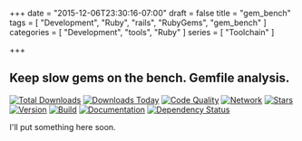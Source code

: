 +++
date = "2015-12-06T23:30:16-07:00"
draft = false
title = "gem_bench"
tags = [ "Development", "Ruby", "rails", "RubyGems", "gem_bench" ]
categories = [ "Development", "tools", "Ruby" ]
series = [ "Toolchain" ]

+++

## Keep slow gems on the bench.  Gemfile analysis.

[![Total Downloads](https://img.shields.io/gem/rt/gem_bench.svg)](https://github.com/pboling/gem_bench)
[![Downloads Today](https://img.shields.io/gem/rd/gem_bench.svg)](https://github.com/pboling/gem_bench)
[![Code Quality](https://img.shields.io/codeclimate/github/pboling/gem_bench.svg)](https://codeclimate.com/github/pboling/gem_bench)
[![Network](https://img.shields.io/github/forks/pboling/gem_bench.svg?style=social)](https://github.com/pboling/gem_bench/network)
[![Stars](https://img.shields.io/github/stars/pboling/gem_bench.svg?style=social)](https://github.com/pboling/gem_bench/stargazers)
[![Version](https://img.shields.io/gem/v/gem_bench.svg)](https://rubygems.org/gems/gem_bench)
[![Build](https://img.shields.io/travis/pboling/gem_bench.svg)](https://travis-ci.org/pboling/gem_bench)
[![Documentation](http://inch-ci.org/github/pboling/gem_bench.png)](http://inch-ci.org/github/pboling/gem_bench)
[![Dependency Status](https://gemnasium.com/pboling/gem_bench.png)](https://gemnasium.com/pboling/gem_bench)

I'll put something here soon.
